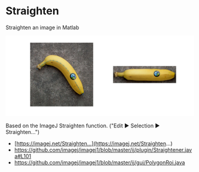# Straighten
Straighten an image in Matlab
<p align="center">
<img src="straighten_result.jpg">
</p>
Based on the ImageJ Straighten function. ("Edit  ▶ Selection  ▶ Straighten...")

* [https://imagej.net/Straighten...](https://imagej.net/Straighten...)
* https://github.com/imagej/imagej1/blob/master/ij/plugin/Straightener.java#L101
* https://github.com/imagej/imagej1/blob/master/ij/gui/PolygonRoi.java
